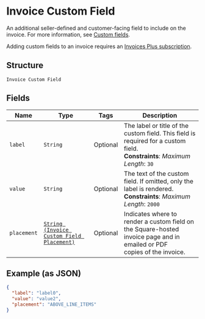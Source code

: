
# Invoice Custom Field

An additional seller-defined and customer-facing field to include on the invoice. For more information,
see [Custom fields](https://developer.squareup.com/docs/invoices-api/overview#custom-fields).

Adding custom fields to an invoice requires an
[Invoices Plus subscription](https://developer.squareup.com/docs/invoices-api/overview#invoices-plus-subscription).

## Structure

`Invoice Custom Field`

## Fields

| Name | Type | Tags | Description |
|  --- | --- | --- | --- |
| `label` | `String` | Optional | The label or title of the custom field. This field is required for a custom field.<br>**Constraints**: *Maximum Length*: `30` |
| `value` | `String` | Optional | The text of the custom field. If omitted, only the label is rendered.<br>**Constraints**: *Maximum Length*: `2000` |
| `placement` | [`String (Invoice Custom Field Placement)`](../../doc/models/invoice-custom-field-placement.md) | Optional | Indicates where to render a custom field on the Square-hosted invoice page and in emailed or PDF<br>copies of the invoice. |

## Example (as JSON)

```json
{
  "label": "label0",
  "value": "value2",
  "placement": "ABOVE_LINE_ITEMS"
}
```


